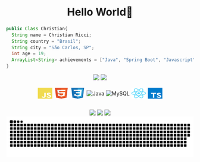 <h1 align="center">Hello World👋</h1></p>

  ```java
  public Class Christian{
    String name = Christian Ricci;
    String country = "Brasil";
    String city = "São Carlos, SP";
    int age = 19;
    ArrayList<String> achievements = ["Java", "Spring Boot", "Javascript", "HTML", "CSS", "React", "SQL"];
  }
  ```

<div align="center">
  <img src="https://github-readme-stats.vercel.app/api?username=xChristianCRX&show_icons=true&theme=transparent&count_private=true"/>
  <img src="https://github-readme-stats.vercel.app/api/top-langs/?username=xChristianCRX&show_icons=true&theme=transparent&count_private=true"/>
</div>


<div align="center" style="display: inline_block; "><br>
  <img align="center" alt="Js" height="30" width="40" src="https://raw.githubusercontent.com/devicons/devicon/master/icons/javascript/javascript-plain.svg">
  <img align="center" alt="HTML" height="30" width="40" src="https://raw.githubusercontent.com/devicons/devicon/master/icons/html5/html5-original.svg">
  <img align="center" alt="CSS" height="30" width="40" src="https://raw.githubusercontent.com/devicons/devicon/master/icons/css3/css3-original.svg">
  <img align="center" alt="Java" height="30" width="40" src="https://cdn.jsdelivr.net/gh/devicons/devicon/icons/java/java-original.svg" />
  <img align="center" alt="MySQL" height="30" width="40" src="https://cdn.jsdelivr.net/gh/devicons/devicon/icons/mysql/mysql-original.svg" />
  <img align="center" alt="React" height="30" width="40" src="https://raw.githubusercontent.com/devicons/devicon/master/icons/react/react-original.svg">
  <img align="center" alt="Ts" height="30" width="40" src="https://raw.githubusercontent.com/devicons/devicon/master/icons/typescript/typescript-plain.svg">
</div>

##

<div align="center"> 
  <a href="https://www.instagram.com/christiancrx28/" target="_blank"><img src="https://img.shields.io/badge/-Instagram-%23E4405F?style=for-the-badge&logo=instagram&logoColor=white" target="_blank"></a>
  <a href = "mailto:riccichristian338@gmail.com"><img src="https://img.shields.io/badge/-Gmail-%23333?style=for-the-badge&logo=gmail&logoColor=white" target="_blank"></a>
  <a href="https://www.linkedin.com/in/christian-ricci-8625302b7/" target="_blank"><img src="https://img.shields.io/badge/-LinkedIn-%230077B5?style=for-the-badge&logo=linkedin&logoColor=white" target="_blank"></a> 
</div>

<picture>
  <source media="(prefers-color-scheme: dark)" srcset="https://raw.githubusercontent.com/xChristianCRX/xChristianCRX/output/github-contribution-grid-snake-dark.svg" />
  <source media="(prefers-color-scheme: light)" srcset="https://raw.githubusercontent.com/xChristianCRX/xChristianCRX/output/github-contribution-grid-snake.svg" />
  <img alt="github-snake" src="https://raw.githubusercontent.com/xChristianCRX/xChristianCRX/output/github-contribution-grid-snake.svg" />
</picture>
